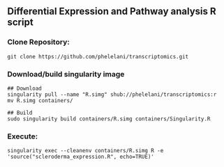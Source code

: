 ## Differential Expression and Pathway analysis R script

### Clone Repository:
```
git clone https://github.com/phelelani/transcriptomics.git
```

### Download/build singularity image
```
## Download
singularity pull --name "R.simg" shub://phelelani/transcriptomics:r
mv R.simg containers/

## Build
sudo singularity build containers/R.simg containers/Singularity.R
```

### Execute:
```
singularity exec --cleanenv containers/R.simg R -e 'source("scleroderma_expression.R", echo=TRUE)'
```
